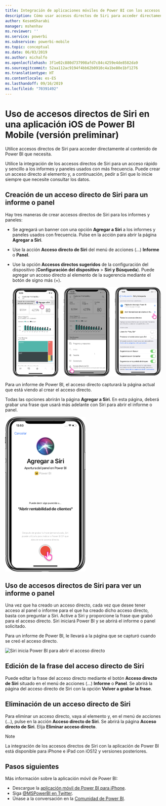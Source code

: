 ```yaml
---
title: Integración de aplicaciones móviles de Power BI con los accesos directos de Siri
description: Cómo usar accesos directos de Siri para acceder directamente al contenido de Power BI que necesita.
author: KesemSharabi
manager: mshenhav
ms.reviewer: ''
ms.service: powerbi
ms.subservice: powerbi-mobile
ms.topic: conceptual
ms.date: 06/03/2019
ms.author: michalfo
ms.openlocfilehash: 3f1e02c880d737998afd7c84c4259e4de8582da9
ms.sourcegitcommit: 52aa112ac9194f4bb62b0910c4a1be80e1bf1276
ms.translationtype: HT
ms.contentlocale: es-ES
ms.lasthandoff: 09/16/2019
ms.locfileid: "70391492"
---
```

# <a name="using-siri-shortcuts-in-power-bi-mobile-ios-app-preview"></a>Uso de accesos directos de Siri en una aplicación iOS de Power BI Mobile (versión preliminar)

Utilice accesos directos de Siri para acceder directamente al contenido de Power BI que necesita.

Utilice la integración de los accesos directos de Siri para un acceso rápido y sencillo a los informes y paneles usados con más frecuencia. Puede crear un acceso directo al elemento y, a continuación, pedir a Siri que lo inicie siempre que necesite consultar los datos.

## <a name="create-siri-shortcut-for-a-report-or-dashboard"></a>Creación de un acceso directo de Siri para un informe o panel

Hay tres maneras de crear accesos directos de Siri para los informes y paneles:

- Se agregará un banner con una opción **Agregar a Siri** a los informes y paneles usados con frecuencia. Pulse en la acción para abrir la página **Agregar a Siri**.
    
- Use la acción **Acceso directo de Siri** del menú de acciones (...) **Informe** o **Panel**.
    
- Use la opción **Accesos directos sugeridos** de la configuración del dispositivo (**Configuración del dispositivo** > **Siri y Búsqueda**). Puede agregar un acceso directo al elemento de la sugerencia mediante el botón de signo más (+).
     
     ![Creación de un acceso directo](./media/mobile-apps-ios-siri-search/power-bi-siri-create-shortcut.png)

Para un informe de Power BI, el acceso directo capturará la página actual que está viendo al crear el acceso directo. 

Todas las opciones abrirán la página **Agregar a Siri**. En esta página, deberá grabar una frase que usará más adelante con Siri para abrir el informe o panel. 
   
![Página Agregar a Siri](./media/mobile-apps-ios-siri-search/power-bi-siri-add-page.png)
    

## <a name="use-siri-shortcuts-to-view-report-or-dashboard"></a>Uso de accesos directos de Siri para ver un informe o panel

Una vez que ha creado un acceso directo, cada vez que desee tener acceso al panel o informe para el que ha creado dicho acceso directo, basta con preguntar a Siri.
Active a Siri y proporcione la frase que grabó para el acceso directo. Siri iniciará Power BI y se abrirá el informe o panel solicitado. 

Para un informe de Power BI, le llevará a la página que se capturó cuando se creó el acceso directo.


  ![Siri inicia Power BI para abrir el acceso directo](./media/mobile-apps-ios-siri-search/power-bi-siri-open.png)
  

## <a name="edit-siri-shortcut-phrase"></a>Edición de la frase del acceso directo de Siri 
Puede editar la frase del acceso directo mediante el botón **Acceso directo de Siri** situado en el menú de acciones (...) **Informe** o **Panel**. Se abrirá la página del acceso directo de Siri con la opción **Volver a grabar la frase**. 

## <a name="delete-siri-shortcut"></a>Eliminación de un acceso directo de Siri 
Para eliminar un acceso directo, vaya al elemento y, en el menú de acciones (...), pulse en la acción **Acceso directo de Siri**. Se abrirá la página **Acceso directo de Siri**. Elija **Eliminar acceso directo**.


> [!NOTE]
> La integración de los accesos directos de Siri con la aplicación de Power BI está disponible para iPhone e iPad con iOS12 y versiones posteriores.
> 

## <a name="next-steps"></a>Pasos siguientes
Más información sobre la aplicación móvil de Power BI: 

* Descargue la [aplicación móvil de Power BI para iPhone](http://go.microsoft.com/fwlink/?LinkId=522062).
* Siga [@MSPowerBI en Twitter](https://twitter.com/MSPowerBI).
* Únase a la conversación en la [Comunidad de Power BI](http://community.powerbi.com/).

